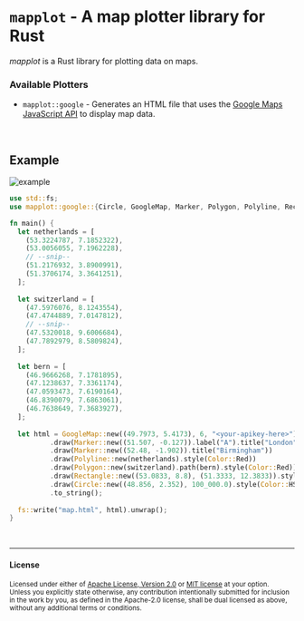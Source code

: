 # `mapplot` - A map plotter library for Rust
_mapplot_ is a Rust library for plotting data on maps.


### Available Plotters
- `mapplot::google` - Generates an HTML file that uses the
  [Google Maps JavaScript API](https://developers.google.com/maps/documentation/javascript/overview) to display map data.

<br>

## Example
![example](https://i.imgur.com/opOfZ4A.png)

```rust
use std::fs;
use mapplot::google::{Circle, GoogleMap, Marker, Polygon, Polyline, Rectangle, style::Color};

fn main() {
  let netherlands = [
    (53.3224787, 7.1852322),
    (53.0056055, 7.1962228),
    // --snip--
    (51.2176932, 3.8900991),
    (51.3706174, 3.3641251),
  ];
  
  let switzerland = [
    (47.5976076, 8.1243554),
    (47.4744889, 7.0147812),
    // --snip--
    (47.5320018, 9.6006684),
    (47.7892979, 8.5809824),
  ];
  
  let bern = [
    (46.9666268, 7.1781895),
    (47.1238637, 7.3361174),
    (47.0593473, 7.6190164),
    (46.8390079, 7.6863061),
    (46.7638649, 7.3683927),
  ];
  
  let html = GoogleMap::new((49.7973, 5.4173), 6, "<your-apikey-here>")
          .draw(Marker::new((51.507, -0.127)).label("A").title("London"))
          .draw(Marker::new((52.48, -1.902)).title("Birmingham"))
          .draw(Polyline::new(netherlands).style(Color::Red))
          .draw(Polygon::new(switzerland).path(bern).style(Color::Red))
          .draw(Rectangle::new((53.0833, 8.8), (51.3333, 12.3833)).style(Color::Green).editable(true).draggable(true))
          .draw(Circle::new((48.856, 2.352), 100_000.0).style(Color::HSL(200, 128, 100))) // Paris
          .to_string();
  
  fs::write("map.html", html).unwrap();
}
```

<br>

---

#### License
<sup>
Licensed under either of <a href="LICENSE-APACHE">Apache License, Version 
2.0</a> or <a href="LICENSE-MIT">MIT license</a> at your option.
</sup>
<br>
<sub>
Unless you explicitly state otherwise, any contribution intentionally submitted
for inclusion in the work by you, as defined in the Apache-2.0 license, shall be
dual licensed as above, without any additional terms or conditions.
</sub>
